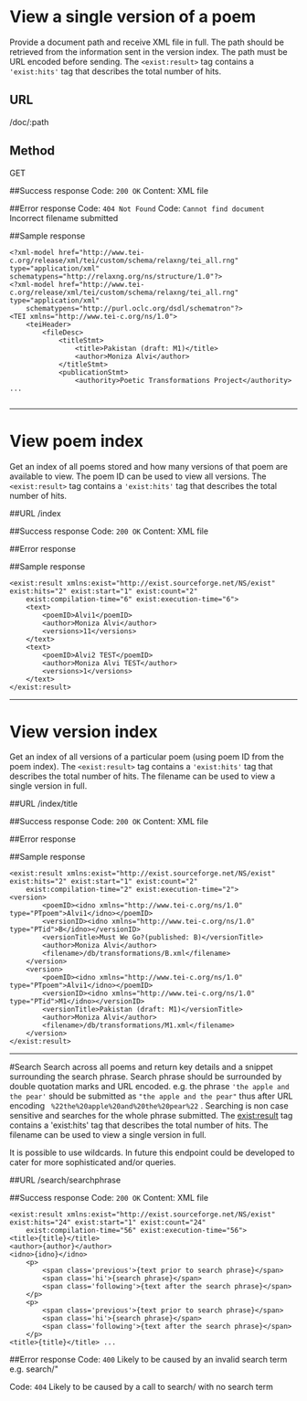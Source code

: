 # View a single version of a poem
Provide a document path and receive XML file in full. The path should be retrieved from
the information sent in the version index. The path must be URL encoded before sending. The ```<exist:result>``` tag contains a ```'exist:hits'``` tag that describes the total number of hits.

## URL
/doc/:path

## Method
GET

##Success response
Code: `200 OK`
Content: XML file

##Error response
Code: `404 Not Found`
Code: `Cannot find document`
Incorrect filename submitted

##Sample response

```
<?xml-model href="http://www.tei-c.org/release/xml/tei/custom/schema/relaxng/tei_all.rng" type="application/xml" schematypens="http://relaxng.org/ns/structure/1.0"?>
<?xml-model href="http://www.tei-c.org/release/xml/tei/custom/schema/relaxng/tei_all.rng" type="application/xml"
	schematypens="http://purl.oclc.org/dsdl/schematron"?>
<TEI xmlns="http://www.tei-c.org/ns/1.0">
	<teiHeader>
		<fileDesc>
			<titleStmt>
				<title>Pakistan (draft: M1)</title>
				<author>Moniza Alvi</author>
			</titleStmt>
			<publicationStmt>
				<authority>Poetic Transformations Project</authority> ... 
				
```
 
---

# View poem index
Get an index of all poems stored and how many versions of that poem are available to view. The poem ID can be used to view all versions. The ```<exist:result>``` tag contains a ```'exist:hits'``` tag that describes the total number of hits.

##URL
/index

##Success response
Code: `200 OK`
Content: XML file

##Error response

##Sample response
```
<exist:result xmlns:exist="http://exist.sourceforge.net/NS/exist" exist:hits="2" exist:start="1" exist:count="2"
	exist:compilation-time="6" exist:execution-time="6">
	<text>
		<poemID>Alvi1</poemID>
		<author>Moniza Alvi</author>
		<versions>11</versions>
	</text>
	<text>
		<poemID>Alvi2 TEST</poemID>
		<author>Moniza Alvi TEST</author>
		<versions>1</versions>
	</text>
</exist:result>

```

---
# View version index
Get an index of all versions of a particular poem (using poem ID from the poem index). The ```<exist:result>``` tag contains a ```'exist:hits'``` tag that describes the total number of hits. The filename can be used to view a single version in full.

##URL
/index/title

##Success response
Code: `200 OK`
Content: XML file

##Error response

##Sample response
```
<exist:result xmlns:exist="http://exist.sourceforge.net/NS/exist" exist:hits="2" exist:start="1" exist:count="2"
	exist:compilation-time="2" exist:execution-time="2">
<version>
		<poemID><idno xmlns="http://www.tei-c.org/ns/1.0" type="PTpoem">Alvi1</idno></poemID>
		<versionID><idno xmlns="http://www.tei-c.org/ns/1.0" type="PTid">B</idno></versionID>
		<versionTitle>Must We Go?(published: B)</versionTitle>
		<author>Moniza Alvi</author>
		<filename>/db/transformations/B.xml</filename>
	</version>
	<version>
		<poemID><idno xmlns="http://www.tei-c.org/ns/1.0" type="PTpoem">Alvi1</idno></poemID>
		<versionID><idno xmlns="http://www.tei-c.org/ns/1.0" type="PTid">M1</idno></versionID>
		<versionTitle>Pakistan (draft: M1)</versionTitle>
		<author>Moniza Alvi</author>
		<filename>/db/transformations/M1.xml</filename>
	</version>
</exist:result>
```

---

#Search
Search across all poems and return key details and a snippet surrounding the search phrase. Search phrase should be surrounded by double quotation marks and URL encoded. e.g. 
the phrase ```'the apple and the pear'``` should be submitted as ```"the apple and the pear"``` thus after URL encoding ``` %22the%20apple%20and%20the%20pear%22``` . Searching is non case sensitive and searches for the whole phrase submitted. The <exist:result> tag contains a 'exist:hits' tag that describes the total number of hits. The filename can be used to view a single version in full.

It is possible to use wildcards. In future this endpoint could be developed to cater for more sophisticated and/or queries.

##URL
/search/searchphrase

##Success response
Code: `200 OK`
Content: XML file

```
<exist:result xmlns:exist="http://exist.sourceforge.net/NS/exist" exist:hits="24" exist:start="1" exist:count="24"
	exist:compilation-time="56" exist:execution-time="56">
<title>{title}</title>
<author>{author}</author>
<idno>{idno}</idno>
    <p>
        <span class='previous'>{text prior to search phrase}</span>
        <span class='hi'>{search phrase}</span>
        <span class='following'>{text after the search phrase}</span>
    </p>
    <p>
        <span class='previous'>{text prior to search phrase}</span>
        <span class='hi'>{search phrase}</span>
        <span class='following'>{text after the search phrase}</span>
    </p>
<title>{title}</title> ... 
```


##Error response
Code: `400`
Likely to be caused by an invalid search term e.g. search/"

Code: `404`
Likely to be caused by a call to search/ with no search term



